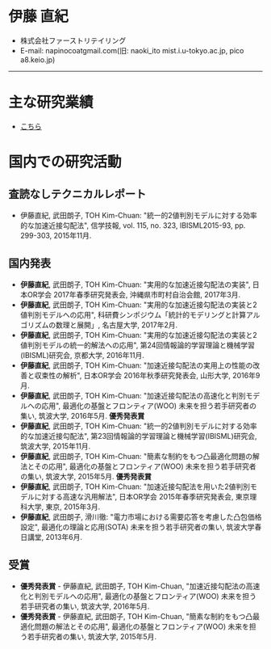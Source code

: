 # 伊藤 直紀
* 株式会社ファーストリテイリング
* E-mail: napinocoatgmail.com(旧: naoki_ito mist.i.u-tokyo.ac.jp, pico a8.keio.jp)
---

# 主な研究業績
* [こちら](index.md)

# 国内での研究活動

## 査読なしテクニカルレポート
* 伊藤直紀, 武田朗子, TOH Kim-Chuan: 
  "統一的2値判別モデルに対する効率的な加速近接勾配法", 信学技報, vol. 115, no. 323, IBISML2015-93, pp. 299-303, 2015年11月.

## 国内発表
* **伊藤直紀**, 武田朗子, TOH Kim-Chuan: 
  "実用的な加速近接勾配法の実装", 日本OR学会 2017年春季研究発表会, 沖縄県市町村自治会館, 2017年3月.
* **伊藤直紀**, 武田朗子, TOH Kim-Chuan: 
  "実用的な加速近接勾配法の実装と2値判別モデルへの応用", 科研費シンポジウム「統計的モデリングと計算アルゴリズムの数理と展開」, 名古屋大学, 2017年2月.
* **伊藤直紀**, 武田朗子, TOH Kim-Chuan: 
  "実用的な加速近接勾配法の実装と2値判別モデルの統一的解法への応用", 第24回情報論的学習理論と機械学習(IBISML)研究会, 京都大学, 2016年11月.
* **伊藤直紀**, 武田朗子, TOH Kim-Chuan: 
  "加速近接勾配法の実用上の性能の改善と収束性の解析", 
  日本OR学会 2016年秋季研究発表会, 山形大学, 2016年9月.
* **伊藤直紀**, 武田朗子, TOH Kim-Chuan: 
  "加速近接勾配法の高速化と判別モデルへの応用", 
  最適化の基盤とフロンティア(WOO) 未来を担う若手研究者の集い, 筑波大学, 2016年5月. **優秀発表賞**
* **伊藤直紀**, 武田朗子, TOH Kim-Chuan: 
  "統一的2値判別モデルに対する効率的な加速近接勾配法", 
  第23回情報論的学習理論と機械学習(IBISML)研究会, 筑波大学, 2015年11月.
* **伊藤直紀**, 武田朗子, TOH Kim-Chuan: 
  "簡素な制約をもつ凸最適化問題の解法とその応用", 
  最適化の基盤とフロンティア(WOO) 未来を担う若手研究者の集い, 筑波大学, 2015年5月. **優秀発表賞**
* **伊藤直紀**, 武田朗子, TOH Kim-Chuan: 
  "加速近接勾配法を用いた2値判別モデルに対する高速な汎用解法", 
  日本OR学会 2015年春季研究発表会, 東京理科大学, 東京, 2015年3月.
* **伊藤直紀**, 武田朗子, 滑川徹: 
  "電力市場における需要応答を考慮した凸包価格設定", 
  最適化の理論と応用(SOTA) 未来を担う若手研究者の集い, 筑波大学春日講堂, 2013年6月.

## 受賞
* **優秀発表賞** - 伊藤直紀, 武田朗子, TOH Kim-Chuan, 
  "加速近接勾配法の高速化と判別モデルへの応用", 
  最適化の基盤とフロンティア(WOO) 未来を担う若手研究者の集い, 筑波大学, 2016年5月. 
* **優秀発表賞** - 伊藤直紀, 武田朗子, TOH Kim-Chuan, 
  "簡素な制約をもつ凸最適化問題の解法とその応用", 
  最適化の基盤とフロンティア(WOO) 未来を担う若手研究者の集い, 筑波大学, 2015年5月. 
 <!-- <p><li>**Keio University Scholarship** - Fiscal 2010, 2011, and 2012.</li></p> -->
